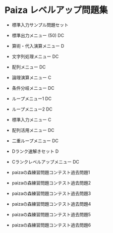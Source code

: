 # Paiza レベルアップ問題集

- 標準入力サンプル問題セット
- 標準出力メニュー (50) DC
- 算術・代入演算メニュー D
- 文字列処理メニュー DC
- 配列メニュー DC
- 論理演算メニュー C
- 条件分岐メニュー DC
- ループメニュー1 DC
- ループメニュー2 DC





- 標準入力メニュー C
- 配列活用メニュー DC
- 二重ループメニュー DC
- Dランク速解きセット D

- Cランクレベルアップメニュー DC
- paizaの森練習問題コンテスト過去問題1
- paizaの森練習問題コンテスト過去問題2
- paizaの森練習問題コンテスト過去問題3
- paizaの森練習問題コンテスト過去問題4
- paizaの森練習問題コンテスト過去問題5
- paizaの森練習問題コンテスト過去問題6
